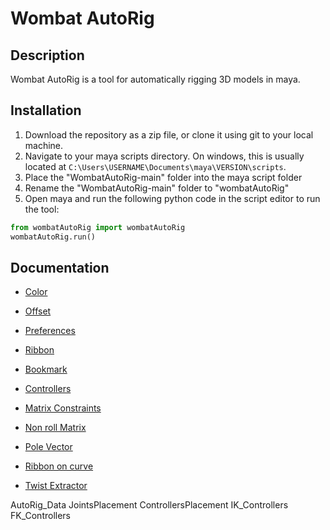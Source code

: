 # Wombat AutoRig

## Description
Wombat AutoRig is a tool for automatically rigging 3D models in maya.

## Installation
1. Download the repository as a zip file, or clone it using git to your local machine.
2. Navigate to your maya scripts directory. On windows, this is usually located at `C:\Users\USERNAME\Documents\maya\VERSION\scripts`.
3. Place the "WombatAutoRig-main" folder into the maya script folder
4. Rename the "WombatAutoRig-main" folder to "wombatAutoRig"
5. Open maya and run the following python code in the script editor to run the tool:
```python
from wombatAutoRig import wombatAutoRig
wombatAutoRig.run()
```





## Documentation

- [Color](https://github.com/ThomasEscalle/WombatAutoRig/blob/main/docs/Colors.md)
- [Offset](https://github.com/ThomasEscalle/WombatAutoRig/blob/main/docs/Offset.md)
- [Preferences](https://github.com/ThomasEscalle/WombatAutoRig/blob/main/docs/Preferences.md)
- [Ribbon](https://github.com/ThomasEscalle/WombatAutoRig/blob/main/docs/Ribbon.md)

- [Bookmark](https://github.com/ThomasEscalle/WombatAutoRig/blob/main/docs/Bookmark.md)
- [Controllers](https://github.com/ThomasEscalle/WombatAutoRig/blob/main/docs/Controllers.md)
- [Matrix Constraints](https://github.com/ThomasEscalle/WombatAutoRig/blob/main/docs/MatrixConstraints.md)
- [Non roll Matrix](https://github.com/ThomasEscalle/WombatAutoRig/blob/main/docs/NonRollMatrix.md)
- [Pole Vector](https://github.com/ThomasEscalle/WombatAutoRig/blob/main/docs/PoleVector.md)
- [Ribbon on curve](https://github.com/ThomasEscalle/WombatAutoRig/blob/main/docs/RibbonOnCurve.md)
- [Twist Extractor](https://github.com/ThomasEscalle/WombatAutoRig/blob/main/docs/TwistExtractor.md)




AutoRig_Data
    JointsPlacement
    ControllersPlacement
        IK_Controllers
        FK_Controllers